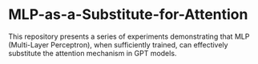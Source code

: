# MLP-as-a-Substitute-for-Attention
This repository presents a series of experiments demonstrating that MLP (Multi-Layer Perceptron), when sufficiently trained, can effectively substitute the attention mechanism in GPT models.
